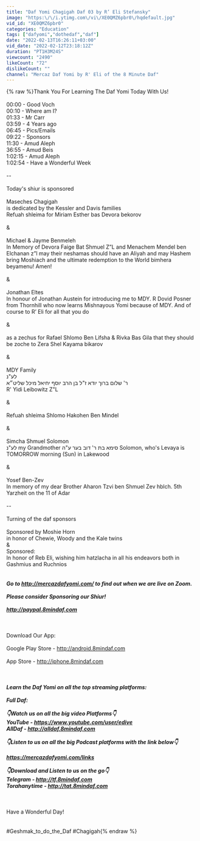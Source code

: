 ```yaml
---
title: "Daf Yomi Chagigah Daf 03 by R’ Eli Stefansky"
image: "https:\/\/i.ytimg.com\/vi\/XE0QMZ6pbr0\/hqdefault.jpg"
vid_id: "XE0QMZ6pbr0"
categories: "Education"
tags: ["dafyomi","dothedaf","daf"]
date: "2022-02-13T16:26:11+03:00"
vid_date: "2022-02-12T23:18:12Z"
duration: "PT1H3M24S"
viewcount: "2490"
likeCount: "72"
dislikeCount: ""
channel: "Mercaz Daf Yomi by R' Eli of the 8 Minute Daf"
---
```

{% raw %}Thank You For Learning The Daf Yomi Today With Us!<br /><br />00:00 - Good Voch<br />00:10 - Where am I?<br />01:33 - Mr Carr<br />03:59 - 4 Years ago<br />06:45 - Pics/Emails<br />09:22 - Sponsors<br />11:30 - Amud Aleph<br />36:55 - Amud Beis<br />1:02:15 - Amud Aleph<br />1:02:54 - Have a Wonderful Week<br /><br />--<br /><br />Today's shiur is sponsored<br /><br />Maseches Chagigah<br />is dedicated by the Kessler and Davis families<br />Refuah shleima for Miriam Esther bas Devora bekorov<br /><br />&amp;<br /><br />Michael &amp; Jayme Benmeleh<br />In Memory of  Devora Faige Bat Shmuel Z”L and Menachem Mendel ben Elchanan z”l may their neshamas should have an Aliyah and may Hashem bring Moshiach and the ultimate redemption to the World bimhera beyamenu! Amen!<br /><br />&amp;<br /><br />Jonathan Eltes<br />In honour of Jonathan Austein for introducing me to MDY. R Dovid Posner from Thornhill who now learns Mishnayous Yomi because of MDY. And of course to R’ Eli for all that you do<br /><br />&amp;<br /><br />as a zechus for Rafael Shlomo Ben Lifsha &amp; Rivka Bas Gila that they should be zoche to Zera Shel Kayama bikarov<br /><br />&amp;<br /><br />MDY Family<br />לע&quot;נ<br />ר' שלום ברוך יודא ז&quot;ל בן הרב יוסף יחיאל מיכל שליט״א<br />R' Yidi Leibowitz Z&quot;L<br /><br />&amp;<br /><br />Refuah shleima Shlomo Hakohen Ben Mindel<br /><br />&amp;<br /><br />Simcha Shmuel Solomon<br />לע&quot;נ my Grandmother סימא בת ר' דוב בער ע&quot;ה Solomon, who's Levaya is TOMORROW morning (Sun) in Lakewood<br /><br />&amp;<br /><br />Yosef Ben-Zev<br />In memory of my dear Brother Aharon Tzvi ben Shmuel Zev hblch. 5th Yarzheit on the 11 of Adar<br /><br />--<br /><br />Turning of the daf sponsors<br /><br />Sponsored by Moshie Horn<br />in honor of Chewie, Woody and the Kale twins<br />&amp;<br />Sponsored:<br />In honor of Reb Eli, wishing him hatzlacha in all his endeavors both in Gashmius and Ruchnios<br />_________________________________<br /><br />Go to <a rel="nofollow" target="blank" href="http://mercazdafyomi.com/">http://mercazdafyomi.com/</a> to find out when we are live on Zoom. <br /><br />Please consider Sponsoring our Shiur!<br /><br /><a rel="nofollow" target="blank" href="http://paypal.8mindaf.com">http://paypal.8mindaf.com</a> <br /><br />_________________________________<br /><br />Download Our App:<br /><br />Google Play Store - <a rel="nofollow" target="blank" href="http://android.8mindaf.com">http://android.8mindaf.com</a> <br /><br />App Store - <a rel="nofollow" target="blank" href="http://iphone.8mindaf.com">http://iphone.8mindaf.com</a><br /><br />_________________________________<br /><br />Learn the Daf Yomi on all the top streaming platforms:<br /><br />Full Daf:<br /><br />👇Watch us on all the big video Platforms👇<br />YouTube - <a rel="nofollow" target="blank" href="https://www.youtube.com/user/edive">https://www.youtube.com/user/edive</a><br />AllDaf -  <a rel="nofollow" target="blank" href="http://alldaf.8mindaf.com">http://alldaf.8mindaf.com</a> <br /><br />👇Listen to us on all the big Podcast platforms with the link below👇<br /><br /><a rel="nofollow" target="blank" href="https://mercazdafyomi.com/links">https://mercazdafyomi.com/links</a><br /><br />👇Download and Listen to us on the go👇<br />Telegram - <a rel="nofollow" target="blank" href="http://tf.8mindaf.com">http://tf.8mindaf.com</a><br />Torahanytime - <a rel="nofollow" target="blank" href="http://tat.8mindaf.com">http://tat.8mindaf.com</a> <br /><br />_________________________________<br /><br />Have a Wonderful Day!<br /><br /><br />#Geshmak_to_do_the_Daf #Chagigah{% endraw %}
